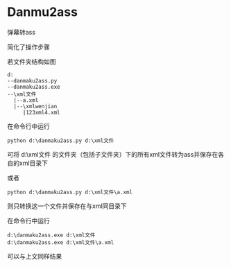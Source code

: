 # Danmu2ass
弹幕转ass

简化了操作步骤

若文件夹结构如图
```
d:
--danmaku2ass.py
--danmaku2ass.exe
--\xml文件
  |--a.xml
  |--\xmlwenjian
     |123xml4.xml
```

在命令行中运行
```
python d:\danmaku2ass.py d:\xml文件
```
可将 d:\xml文件 的文件夹（包括子文件夹）下的所有xml文件转为ass并保存在各自的xml目录下

或者
```
python d:\danmaku2ass.py d:\xml文件\a.xml
```
则只转换这一个文件并保存在与xml同目录下


在命令行中运行
```
d:\danmaku2ass.exe d:\xml文件
d:\danmaku2ass.exe d:\xml文件\a.xml
```
可以与上文同样结果

